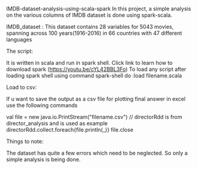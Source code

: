 
IMDB-dataset-analysis-using-scala-spark
In this project, a simple analysis on the various columns of IMDB dataset is done using spark-scala.

IMDB_dataset : This dataset contains 28 variables for 5043 movies, spanning across 100 years(1916-2016) in 66 countries with 47 different languages

The script:

It is written in scala and run in spark shell.
Click link to learn how to download spark (https://youtu.be/cYL42BBL3Fo)
To load any script after loading spark shell using command spark-shell do :load filename.scala

Load to csv:

If u want to save the output as a csv file for plotting final answer in excel use the following commands

val file = new java.io.PrintStream("filename.csv")
// directorRdd is from director_analysis and is used as example
directorRdd.collect.foreach{file.println(_)}
file.close

Things to note:

The dataset has quite a few errors which need to be neglected. So only a simple analysis is being done.

